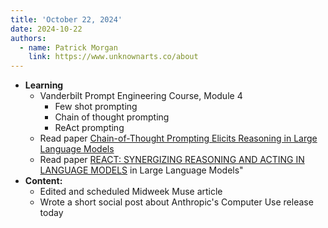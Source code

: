 ```yaml
---
title: 'October 22, 2024'
date: 2024-10-22
authors:
  - name: Patrick Morgan
    link: https://www.unknownarts.co/about
---
```


- **Learning**
    - Vanderbilt Prompt Engineering Course, Module 4
        - Few shot prompting
        - Chain of thought prompting
        - ReAct prompting
    - Read paper [Chain-of-Thought Prompting Elicits Reasoning in Large Language Models](https://arxiv.org/pdf/2201.11903)
    - Read paper [REACT: SYNERGIZING REASONING AND ACTING IN LANGUAGE MODELS](https://arxiv.org/pdf/2210.03629)
in Large Language Models"
- **Content:**
	- Edited and scheduled Midweek Muse article
    - Wrote a short social post about Anthropic's Computer Use release today